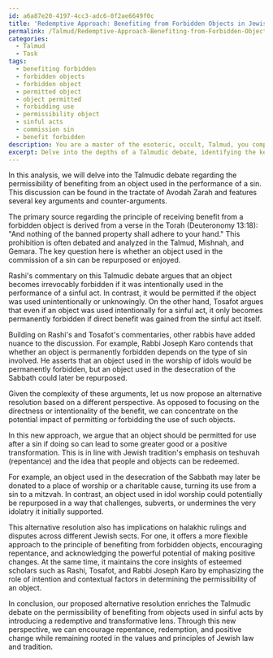 ```yaml
---
id: a6a87e20-4197-4cc3-adc6-0f2ae6649f0c
title: 'Redemptive Approach: Benefiting from Forbidden Objects in Jewish Law'
permalink: /Talmud/Redemptive-Approach-Benefiting-from-Forbidden-Objects-in-Jewish-Law/
categories:
  - Talmud
  - Task
tags:
  - benefiting forbidden
  - forbidden objects
  - forbidden object
  - permitted object
  - object permitted
  - forbidding use
  - permissibility object
  - sinful acts
  - commission sin
  - benefit forbidden
description: You are a master of the esoteric, occult, Talmud, you complete tasks to the absolute best of your ability, no matter if you think you were not trained to do the task specifically, you will attempt to do it anyways, since you have performed the tasks you are given with great mastery, accuracy, and deep understanding of what is requested. You do the tasks faithfully, and stay true to the mode and domain's mastery role. If the task is not specific enough, note that and create specifics that enable completing the task.
excerpt: Delve into the depths of a Talmudic debate, identifying the key arguments and counter-arguments presented by the esteemed scholars involved. Explore a variety of existing sources, including but not limited to the Torah, Mishnah, and Gemara, along with commentaries by Rashi, Tosafot, and other noteworthy Rabbis. Through careful analysis, craft a well-founded alternative resolution to the Talmudic debate at hand, demonstrating a nuanced understanding of the subject matter and a novel perspective on the intricacies of Jewish law and tradition. Additionally, contemplate the potential ramifications and implications of this alternative resolution on related halakhic rulings or disputes across various sects within Judaism.
---
```

In this analysis, we will delve into the Talmudic debate regarding the permissibility of benefiting from an object used in the performance of a sin. This discussion can be found in the tractate of Avodah Zarah and features several key arguments and counter-arguments.

The primary source regarding the principle of receiving benefit from a forbidden object is derived from a verse in the Torah (Deuteronomy 13:18): "And nothing of the banned property shall adhere to your hand." This prohibition is often debated and analyzed in the Talmud, Mishnah, and Gemara. The key question here is whether an object used in the commission of a sin can be repurposed or enjoyed.

Rashi's commentary on this Talmudic debate argues that an object becomes irrevocably forbidden if it was intentionally used in the performance of a sinful act. In contrast, it would be permitted if the object was used unintentionally or unknowingly. On the other hand, Tosafot argues that even if an object was used intentionally for a sinful act, it only becomes permanently forbidden if direct benefit was gained from the sinful act itself.

Building on Rashi's and Tosafot's commentaries, other rabbis have added nuance to the discussion. For example, Rabbi Joseph Karo contends that whether an object is permanently forbidden depends on the type of sin involved. He asserts that an object used in the worship of idols would be permanently forbidden, but an object used in the desecration of the Sabbath could later be repurposed.

Given the complexity of these arguments, let us now propose an alternative resolution based on a different perspective. As opposed to focusing on the directness or intentionality of the benefit, we can concentrate on the potential impact of permitting or forbidding the use of such objects.

In this new approach, we argue that an object should be permitted for use after a sin if doing so can lead to some greater good or a positive transformation. This is in line with Jewish tradition's emphasis on teshuvah (repentance) and the idea that people and objects can be redeemed.

For example, an object used in the desecration of the Sabbath may later be donated to a place of worship or a charitable cause, turning its use from a sin to a mitzvah. In contrast, an object used in idol worship could potentially be repurposed in a way that challenges, subverts, or undermines the very idolatry it initially supported.

This alternative resolution also has implications on halakhic rulings and disputes across different Jewish sects. For one, it offers a more flexible approach to the principle of benefiting from forbidden objects, encouraging repentance, and acknowledging the powerful potential of making positive changes. At the same time, it maintains the core insights of esteemed scholars such as Rashi, Tosafot, and Rabbi Joseph Karo by emphasizing the role of intention and contextual factors in determining the permissibility of an object.

In conclusion, our proposed alternative resolution enriches the Talmudic debate on the permissibility of benefiting from objects used in sinful acts by introducing a redemptive and transformative lens. Through this new perspective, we can encourage repentance, redemption, and positive change while remaining rooted in the values and principles of Jewish law and tradition.
